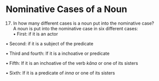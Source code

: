 Nominative Cases of a Noun
==========================

17. In how many different cases is a noun put into the nominative
case?  
 A noun is put into the nominative case in six different cases:  
 • First: if it is an actor

• Second: if it is a subject of the predicate

• Third and fourth: If it is a inchoative or predicate

• Fifth: If it is an inchoative of the verb *kāna* or one of its sisters

• Sixth: If it is a predicate of *inna* or one of its sisters



